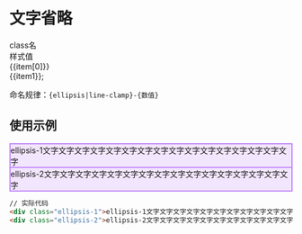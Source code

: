 # 文字省略

<script setup>
import { useData } from 'vitepress'
import { ref } from 'vue'

const { page } = useData()

const list = ref([
  ['ellipsis-1', '-webkit-line-clamp: 1;-webkit-box-orient: vertical;overflow: hidden;display: -webkit-box;word-break: break-all;'.split(';').filter(Boolean)],
  ['line-clamp-1', '-webkit-line-clamp: 1;-webkit-box-orient: vertical;overflow: hidden;display: -webkit-box;word-break: break-all;'.split(';').filter(Boolean)],
])
</script>

<div class="a-flex a-row a-jc-sb a-border-b a-h-30"  >
  <div class="a-flex-1">class名</div>
  <div class="a-flex-1">样式值</div>
</div>
<div class=" a-flex-1" style="overflow-y:auto;max-height: 300px">
  <div class="a-flex a-row a-jc-sb a-ai-c a-border-b a-min-h-30" v-for="(item, index) in list" :key="index" >
    <div class="a-flex-1">{{item[0]}}</div>
    <div class="a-flex-1"  >
      <div class="" v-for="(item1, index) in item[1]" :key="index">{{item1}};</div>
    </div>
  </div>
</div>


命名规律：`{ellipsis|line-clamp}-{数值}`

## 使用示例

<div class="a-relative a-bg-rgba-192-132-252-.2 a-p-10 a-h-200 a-br-10 a-flex a-col a-ai-c a-jc-c" style="background-color: rgba(192,132,252,.2);border: solid 1px #c084fc;">
  <div class="a-ellipsis-1 a-w-300 a-border a-p-10 a-lh-40px a-br-10 a-mb-10" style="border: solid 1px #c084fc;">ellipsis-1文字文字文字文字文字文字文字文字文字文字文字文字文字文字文字文字</div>
  <div class="a-ellipsis-2 a-w-300 a-border a-p-10 a-lh-40px a-br-10" style="border: solid 1px #c084fc;">ellipsis-2文字文字文字文字文字文字文字文字文字文字文字文字文字文字文字文字</div>
</div>

```html
// 实际代码
<div class="ellipsis-1">ellipsis-1文字文字文字文字文字文字文字文字文字文字文字</div>
<div class="ellipsis-2">ellipsis-2文字文字文字文字文字文字文字文字文字文字文字</div>
```

